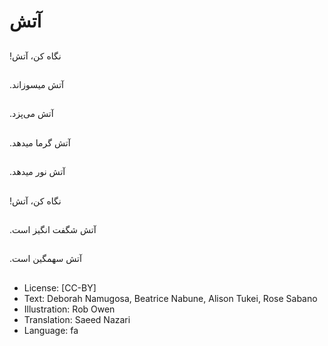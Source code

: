 # آتش

##
!نگاه کن، آتش

##
.آتش میسوزاند

##
.آتش می‌پزد

##
.آتش گرما میدهد

##
.آتش نور میدهد

##
!نگاه کن، آتش

##
.آتش شگفت انگیز است

##
.آتش سهمگین است

##
* License: [CC-BY]
* Text: Deborah Namugosa, Beatrice Nabune, Alison Tukei, Rose Sabano
* Illustration: Rob Owen
* Translation: Saeed Nazari
* Language: fa
